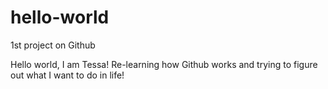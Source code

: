 # hello-world
1st project on Github

Hello world, I am Tessa! Re-learning how Github works and trying to figure out what I want to do in life!

